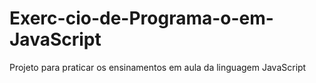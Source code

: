 # Exerc-cio-de-Programa-o-em-JavaScript
Projeto para praticar os ensinamentos em aula da linguagem JavaScript
